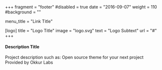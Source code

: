 +++
fragment = "footer"
#disabled = true
date = "2016-09-07"
weight = 110
#background = ""

menu_title = "Link Title"

[logo]
  title = "Logo Title"
  image = "logo.svg"
  text = "Logo Subtext"
  url = "#"
+++

#### Description Title

Project description such as:
Open source theme for your next project
Provided by Okkur Labs
